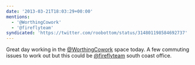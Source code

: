 ```yaml
---
date: '2013-03-21T18:03:29+00:00'
mentions:
  - '@WorthingCowork'
  - '@fireflyteam'
syndicated: 'https://twitter.com/roobottom/status/314801198584692737'
---
```

Great day working in the [@WorthingCowork](https://twitter.com/@WorthingCowork) space today. A few commuting issues to work out but this could be [@fireflyteam](https://twitter.com/@fireflyteam) south coast office.
